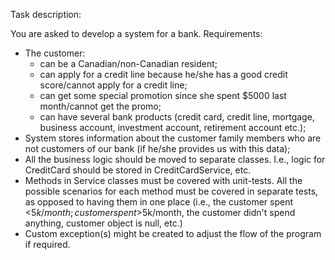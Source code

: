 Task description: 

You are asked to develop a system for a bank. Requirements:
- The customer:
    - can be a Canadian/non-Canadian resident;
    - can apply for a credit line because he/she has a good credit score/cannot apply
    for a credit line;
    - can get some special promotion since she spent $5000 last month/cannot get the promo;
    - can have several bank products (credit card, credit line, mortgage, business
account, investment account, retirement account etc.);
- System stores information about the customer family members who are not customers
of our bank (if he/she provides us with this data);
- All the business logic should be moved to separate classes. I.e., logic for CreditCard
should be stored in CreditCardService, etc.
- Methods in Service classes must be covered with unit-tests. All the possible scenarios 
for each method must be covered in separate tests, as opposed to having
them in one place (i.e., the customer spent <$5k/month; customer spent >$5k/month, the customer didn't spend anything, customer object is null, etc.)
- Custom exception(s) might be created to adjust the flow of the program if required.